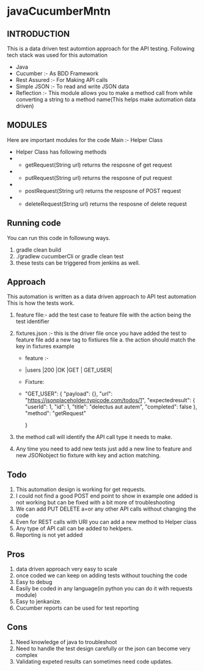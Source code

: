 # javaCucumberMntn
INTRODUCTION
------------

This is a data driven test automtion approach for the API testing. Following tech stack was used for this automation
* Java 
* Cucumber :- As BDD Framework
* Rest Assured :- For Making API calls
* Simple JSON :- To read and write JSON data
* Reflection :- This module allows you to make a method call from while converting a string to a method name(This helps make automation data driven)


MODULES
------------
Here are important modules for the code
Main :- Helper Class
  * Helper Class has following methods 
  *    *  getRequest(String url) returns the resposne of get request
  *    *  putRequest(String url) returns the resposne of put request
  *    *  postRequest(String url) returns the resposne of POST request
  *    *  deleteRequest(String url) returns the resposne of delete request

 

Running code
------------
You can run this code in followung ways.

1. gradle clean build  
2. ./gradlew cucumberCli or gradle clean test
3. these tests can be triggered from jenkins as well.




Approach
------------
This automation is written as a data driven approach to API test automation
This is how the tests work.
1. feature file:- add the test case to feature file with the action being the test identifier
2. fixtures.json :- this is the driver file once you have added the test to feature file add a new tag to fixtiures file
    a. the action should match the key in fixtures example
    
    - feature :-
   - |users    |200        |OK             |GET          | GET_USER|
   -  Fixture:
   -    "GET_USER": {
          "payload": {},
          "url": "https://jsonplaceholder.typicode.com/todos/1",
          "expectedresult": {
            "userId": 1,
            "id": 1,
            "title": "delectus aut autem",
            "completed": false
          },
          "method": "getRequest"
    
    
        }
        
3. the method call will identify the API call type it needs to make.
4. Any time you need to add new tests just add a new line to feature and new JSONobject tio fixture with key and action matching.


Todo
-----------
1. This automation design is working for get requests.
2. I could not find a good POST end point to show in example one added is not working but can be fixed with a bit more of troubleshooting
3. We can add PUT DELETE a=or any other API calls without changing the code
4. Even for REST calls with URI you can add a new method to Helper class
5. Any type of API call can be added to heklpers.
6. Reporting is not yet added


Pros
-----------
1. data driven approach very easy to scale 
2. once coded we can keep on adding tests without touching the code
3. Easy to debug
4. Easily be coded in any language(in python you can do it with requests module)
5. Easy to jenkanize.
6. Cucumber reports can be used for test reporting

Cons
-----------
1. Need knowledge of java to troubleshoot
2. Need to handle the test design carefully or the json can become very complex
3. Validating expeted results can sometimes need code updates.
